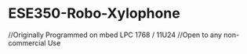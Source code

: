 ESE350-Robo-Xylophone
=====================

//Originally Programmed on mbed LPC 1768 / 11U24
//Open to any non-commercial Use
